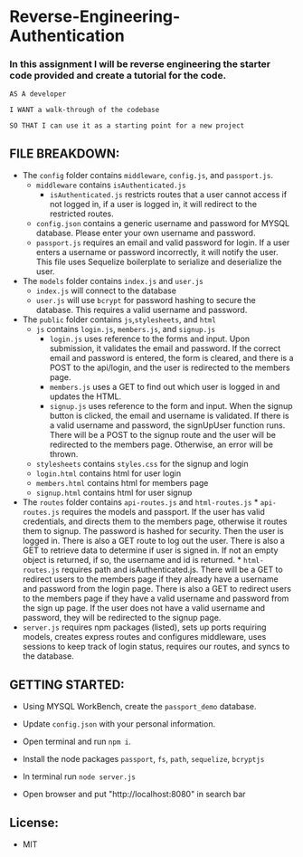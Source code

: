# Reverse-Engineering-Authentication

### In this assignment I will be reverse engineering the starter code provided and create a tutorial for the code.

```
AS A developer

I WANT a walk-through of the codebase

SO THAT I can use it as a starting point for a new project
```

## FILE BREAKDOWN: 
* The `config` folder contains `middleware`, `config.js`, and `passport.js`.
  * `middleware` contains `isAuthenticated.js`
     * `isAuthenticated.js` restricts routes that a user cannot access if not logged in, if a user is logged in, it will redirect to the restricted routes.
  * `config.json` contains a generic username and password for MYSQL database.  Please enter your own username and password.
  * `passport.js` requires an email and valid password for login.  If a user enters a username or password incorrectly, it will notify the user.  This file uses Sequelize boilerplate to serialize and deserialize the user.
* The `models` folder contains `index.js` and `user.js`
    * `index.js` will connect to the database
    * `user.js` will use `bcrypt` for password hashing to secure the database.  This requires a valid username and password.
* The `public` folder contains `js`,`stylesheets`, and `html`
    * `js` contains `login.js`, `members.js`, and `signup.js`
        * `login.js` uses reference to the forms and input.  Upon submission, it validates the email and password. If the correct email and password is entered, the form is cleared, and there is a POST to the api/login, and the user is redirected to the members page.  
        * `members.js` uses a GET to find out which user is logged in and updates the HTML.
        * `signup.js` uses reference to the form and input.  When the signup button is clicked, the email and username is validated.  If there is a valid username and password, the signUpUser function runs.  There will be a POST to the signup route and the user will be redirected to the members page. Otherwise, an error will be thrown.   
    * `stylesheets` contains `styles.css` for the signup and login
    * `login.html` contains html for user login
    * `members.html` contains html for members page
    * `signup.html` contains html for user signup
* The `routes` folder contains `api-routes.js` and `html-routes.js`
        * `api-routes.js` requires the models and passport.  If the user has valid credentials, and directs them to the members page, otherwise it routes them to signup.  The password is hashed for security.  Then the user is logged in.  There is also a GET route to log out the user.  There is also a GET to retrieve data to determine if user is signed in.  If not an empty object is returned, if so, the username and id is returned.
        * `html-routes.js` requires path and isAuthenticated.js. There will be a GET to redirect users to the members page if they already have a username and password from the login page.  There is also a GET to redirect users to the members page if they have a valid username and password from the sign up page.  If the user does not have a valid username and password, they will be redirected to the signup page.    
* `server.js` requires npm packages (listed), sets up ports requiring models, creates express routes and configures middleware, uses sessions to keep track of login status, requires our routes, and syncs to the database.  

## GETTING STARTED: 

* Using MYSQL WorkBench, create the `passport_demo` database.

* Update `config.json` with your personal information.

* Open terminal and run `npm i`.

* Install the node packages `passport`, `fs`, `path`, `sequelize`, `bcryptjs`

* In terminal run `node server.js`


* Open browser and put "http://localhost:8080" in search bar
 
 ## License: 
 * MIT


